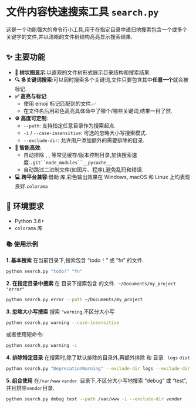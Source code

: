 # 文件内容快速搜索工具 `search.py`

这是一个功能强大的命令行小工具,用于在指定目录中递归地搜索包含一个或多个关键字的文件,并以清晰的文件树结构高亮显示搜索结果.

## ✨ 主要功能

- **🌳 树状图显示**:以直观的文件树形式展示目录结构和搜索结果.
- **🔍 多关键词搜索**:可以同时搜索多个关键词,文件只要包含其中**任意一个**就会被标记.
- **✅ 高亮与标记**:
  - 使用 emoji 标记匹配到的文件.`✅️`
  - 在文件名后用彩色高亮具体命中了哪个/哪些关键词,结果一目了然.
- **⚙️ 高度可定制**:
  - `--path`: 支持指定任意目录作为搜索起点.
  - `-i` / `--case-insensitive`: 可选的忽略大小写搜索模式.
  - `--exclude-dir`: 允许用户添加额外的需要排除的目录.
- **🚀 智能高效**:
  - 自动排除 , , 等常见缓存/版本控制目录,加快搜索速度.` .git``node_modules``__pycache__ `
  - 自动跳过二进制文件(如图片、程序),避免乱码和错误.
- **💻 跨平台兼容**:借助 库,彩色输出效果在 Windows, macOS 和 Linux 上均表现良好.`colorama`

## 🔧 环境要求

- Python 3.6+
- `colorama` 库

### 📚 使用示例

**1. 基本搜索** 在当前目录下,搜索包含 “todo！” 或 “fn” 的文件.

```bash
python search.py "todo!" "fn"
```

**2. 在指定目录中搜索** 在 目录下搜索包含 的文件.` ~/Documents/my_project` `"error"`

```bash
python search.py error --path ~/Documents/my_project
```

**3. 忽略大小写搜索** 搜索 `"warning`,不区分大小写

```bash
python search.py warning --case-insensitive
```

或者使用短命令:

```bash
python search.py warning -i
```

**4. 排除特定目录** 在搜索时,除了默认排除的目录外,再额外排除 和 目录.` logs` `dist `

```bash
python search.py "DeprecationWarning" --exclude-dir logs --exclude-dir dist
```

**5. 组合使用** 在`/var/www` `vendor `目录下,不区分大小写地搜索 “debug” 或 “test”,并且排除`vendor`目录.

```bash
python search.py debug test --path /var/www -i --exclude-dir vendor
```
